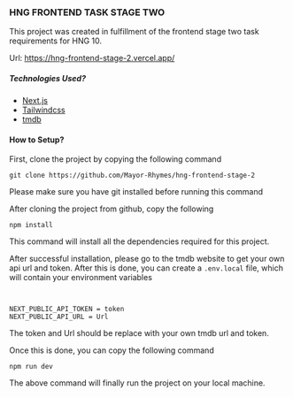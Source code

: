 ### HNG FRONTEND TASK STAGE TWO

This project was created in fulfillment of the frontend stage two task requirements for HNG 10.

Url: https://hng-frontend-stage-2.vercel.app/
##### Technologies Used?

- [Next.js](https://nextjs.org)
- [Tailwindcss](https://tailwindcss.com)
- [tmdb](https://www.themoviedb.org/)


#### How to Setup?

First, clone the project by copying the following command

`git clone https://github.com/Mayor-Rhymes/hng-frontend-stage-2`

Please make sure you have git installed before running this command

After cloning the project from github, copy the following

`npm install`

This command will install all the dependencies required for this project.

After successful installation, please go to the tmdb website to get your own api url and token. After this is done, you can create a `.env.local` file, which will contain your environment variables

```env

   
NEXT_PUBLIC_API_TOKEN = token
NEXT_PUBLIC_API_URL = Url

```


The token and Url should be replace with your own tmdb url and token. 

Once this is done, you can copy the following command

`npm run dev`

The above command will finally run the project on your local machine.





